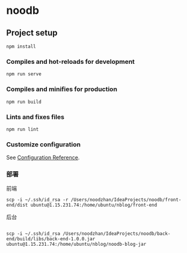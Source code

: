 # noodb

## Project setup

```
npm install
```

### Compiles and hot-reloads for development

```
npm run serve
```

### Compiles and minifies for production

```
npm run build
```

### Lints and fixes files

```
npm run lint
```

### Customize configuration

See [Configuration Reference](https://cli.vuejs.org/config/).

### 部署

前端

```shell
scp -i ~/.ssh/id_rsa -r /Users/noodzhan/IdeaProjects/noodb/front-end/dist ubuntu@1.15.231.74:/home/ubuntu/nblog/front-end
```

后台

```shell

scp -i ~/.ssh/id_rsa /Users/noodzhan/IdeaProjects/noodb/back-end/build/libs/back-end-1.0.0.jar ubuntu@1.15.231.74:/home/ubuntu/nblog/noodb-blog-jar

```
